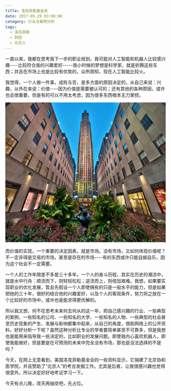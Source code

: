 ```yaml
---
title: 洛克菲勒基金会
date: 2017-05-29 03:08:00
category: 行业与案例分析
tags:
  - 洛克菲勒
  - 财团
  - 北京人
---
```


一直以来，我都在思考我下一步的职业规划。我可能对人工智能和机器人比较感兴趣----比较符合我的兴趣爱好-----我小时候的梦想是科学家，就是折腾这些东西；并且在市场上也是比较有优势的，众所周知，现在人工智能比较火。

我觉得，一个人做一件事，成败与否，是多方面的原因决定的，从自己来说：兴趣，从外在来说：价值----因为价值是需要被认可的；还有其他的各种原因，或许也会很重要，但是有的可以不用太考虑，因为很多东西根本无力掌控。

![位于美国纽约曼哈顿的洛克菲勒中心](洛克菲勒基金会/1.jpeg)

<!--more-->

而价值的实现，一个重要的决定因素，就是市场。没有市场，又如何体现价值呢？不一定非得是交易的市场，甚至是存在的市场----有的东西或许只能自娱自乐，因为这个社会不一定需要。

一个人的工作年限差不多是三十多年。一个人的奋斗历程，其实在历史的潮流中，就是水中行舟：顺流而下，则轻轻松松；逆流而上，则倍加艰难。我想，如果要实现职业的优化发展，暂且先假设一个人即使拥有的只是一般水平的能力，但是如果把他的三十年，很好的结合他的兴趣爱好，以及个人的客观条件，努力将之放在一个比较好的市场中，或许也是能求得更优解的。

所以我又想，何不在思考未来何去何从的这一年，把自己感兴趣的行业、一些典型的案例、一些知名的公司、一些知名的大学、一些知名的人物、一些典型的社会甚至历史现象的产生、发展与影响都集中起来，从自己的角度，借助网络上的公开资料，好好分析一下呢？虽然这种分析比专业的学者要简单甚至不可靠多，但是我想也是能用来指导我一些决定的，比如职业的发展问题。即使我内心喜欢机器人，即使我能做好，但是要是在可预测的未来中完全没有市场，那也是没法选择的不是吗？

今天，在网上无意看到，美国洛克菲勒基金会的一些资料显示，它捐建了北京协和医学院，并且赞助了“北京人”的考古发掘工作。尤其是后者，让我很感兴趣也觉得很意外，所以决定好好地考证学习一下。

今天有点儿晚，改天再抽空吧，先占位。
